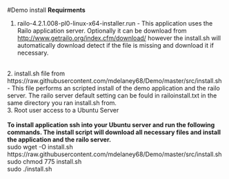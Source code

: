 #Demo install 
<strong>Requirments</strong>
<br>
1. railo-4.2.1.008-pl0-linux-x64-installer.run - This application uses the Railo application server. Optionally it can be download from http://www.getrailo.org/index.cfm/download/ however the install.sh will automatically download detect if the file is missing and download it if necessary.
<br>
2. install.sh file from https://raw.githubusercontent.com/mdelaney68/Demo/master/src/install.sh - This file performs an scripted install of the demo application and the railo server. The railo server default setting can be fould in railoinstall.txt in the same directory you ran install.sh from.
<br>
3. Root user access to a Ubuntu Server
<br>
<br>
<strong>To install application ssh into your Ubuntu server and run the following commands. The install script will download all necessary files and install the application and the railo server.</strong>
<br>
sudo wget -O install.sh https://raw.githubusercontent.com/mdelaney68/Demo/master/src/install.sh
<br>
sudo chmod 775 install.sh
<br>
sudo ./install.sh
<br>
<br>
